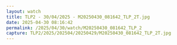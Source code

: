 ```yaml
---
layout: watch
title: TLP2 - 30/04/2025 - M20250430_081642_TLP_2T.jpg
date: 2025-04-30 08:16:42
permalink: /2025/04/30/watch/M20250430_081642_TLP_2
capture: TLP2/2025/202504/20250429/M20250430_081642_TLP_2T.jpg
---
```

